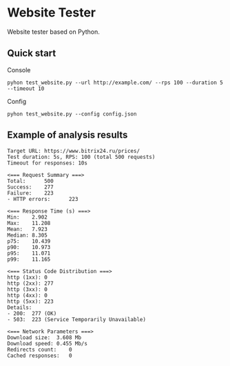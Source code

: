 # Website Tester
Website tester based on Python.

## Quick start
Console
```
pyhon test_website.py --url http://example.com/ --rps 100 --duration 5 --timeout 10
```

Config
```
pyhon test_website.py --config config.json
```

## Example of analysis results
```
Target URL: https://www.bitrix24.ru/prices/
Test duration: 5s, RPS: 100 (total 500 requests)
Timeout for responses: 10s

<=== Request Summary ===>
Total:		500
Success:	277
Failure:	223
- HTTP errors:		223

<=== Response Time (s) ===>
Min:	2.902
Max:	11.208
Mean:	7.923
Median:	8.305
p75:	10.439
p90:	10.973
p95:	11.071
p99:	11.165

<=== Status Code Distribution ===>
http (1xx):	0
http (2xx):	277
http (3xx):	0
http (4xx):	0
http (5xx):	223
Details:
- 200:	277	(OK)
- 503:	223	(Service Temporarily Unavailable)

<=== Network Parameters ===>
Download size:	3.608 Mb
Download speed:	0.455 Mb/s
Redirects count:	0
Cached responses:	0
```
